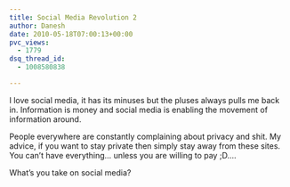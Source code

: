 ```yaml
---
title: Social Media Revolution 2
author: Danesh
date: 2010-05-18T07:00:13+00:00
pvc_views:
  - 1779
dsq_thread_id:
  - 1008580838

---
```

I love social media, it has its minuses but the pluses always pulls me back in. Information is money and social media is enabling the movement of information around.

People everywhere are constantly complaining about privacy and shit. My advice, if you want to stay private then simply stay away from these sites. You can&#8217;t have everything&#8230; unless you are willing to pay ;D&#8230;.

What&#8217;s you take on social media?